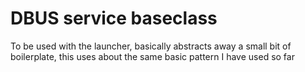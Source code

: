 # DBUS service baseclass

To be used with the launcher, basically abstracts away a small bit of boilerplate, this uses about the same basic pattern I have used so far
